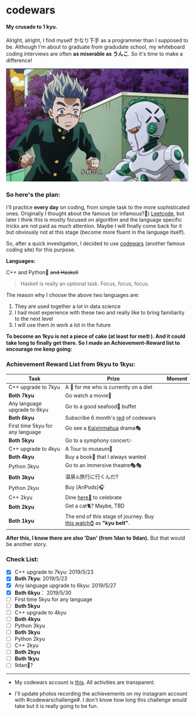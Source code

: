 # codewars
#### My crusade to 1 kyu. 

Alright, alright, I find myself かなり下手 as a programmer than I supposed to be. Although I'm about to graduate from gradudate school, my whiteboard coding interviews are often **as miserable as うんこ**. So it's time to make a difference! 

<img src="assets/act3.png" width="500">

### So here's the plan:

I'll practice **every day** on coding, from simple task to the more sophisticated ones. Originally I thought about the famous (or infamous?🙉) [Leetcode](https://leetcode.com/), but later I think this is mostly focused on algorithm and the language specific tricks are not paid as much attention. Maybe I will finally come back for it but obviously not at this stage (become more fluent in the language itself).

So, after a quick investigation, I decided to use [codewars](https://www.codewars.com/) (another famous coding site) for this purpose.

**Languages:**

C++ and Python🐍 ~~and Haskell~~

> Haskell is really an optional task. Focus, focus, focus.

The reason why I choose the above two languages are:

1. They are used together a lot in data science
2. I had most experience with these two and really like to bring familiarity to the next level
3. I will use them in work a lot in the future

**To become an 1kyu is not a piece of cake (at least for me🙄 ). And it could take long to finally get there. So I made an Achievement-Reward list to encourage me keep going:**

### Achievement Reward List from 9kyu to 1kyu:

| Task                             | Prize                                                        | Moment |
| -------------------------------- | ------------------------------------------------------------ | ------ |
| C++ upgrade to 7kyu              | A 🍔 for me who is currently on a diet                        |        |
| **Both 7kyu**                    | Go watch a movie🍿                                            |        |
| Any language upgrade to 6kyu     | Go to a good seafood🦀 buffet                                 |        |
| **Both 6kyu**                    | Subscribe 6 month's [red](https://www.codewars.com/subscribe) of codewars |        |
| First time 5kyu for any language | Go see a [Kaixinmahua](http://www.kaixinmahua.com.cn/) drama🎭 |        |
| **Both 5kyu**                    | Go to a symphony concert🎶                                    |        |
| C++ upgrade to 4kyu              | A Tour to museum🎨                                            |        |
| **Both 4kyu**                    | Buy a book📘 that I always wanted                             |        |
| Python 3kyu                      | Go to an immersive theatre🎭🎭                                 |        |
| **Both 3kyu**                    | 温泉♨️旅行に行くんだ‼                                         |        |
| Python 2kyu                      | Buy [AriPods]🎧                                               |        |
| C++ 2kyu                         | Dine [here🥩](http://www.wangsteak.com.cn/) to celebrate      |        |
| **Both 2kyu**                    | Get a cat🐈? Maybe, TBD                                       |        |
| **Both 1kyu**                    | The end of this stage of journey. Buy [this watch⌚](https://www.citizen.com.hk/html/en/products/eco-drive/super-titanium/ca4241-55a.html) as **"kyu belt"**. |        |

**After this, I know there are also 'Dan' (from 1dan to 9dan).** But that would be another story. 



### Check List:
- [x] C++ upgrade to 7kyu:  2019/5/23
- [x] **Both 7kyu**:  2019/5/23
- [x] Any language upgrade to 6kyu: 2019/5/27
- [x] **Both 6kyu**： 2019/5/30
- [ ] First time 5kyu for any language
- [ ] **Both 5kyu**
- [ ] C++ upgrade to 4kyu
- [ ] **Both 4kyu**
- [ ] Python 3kyu
- [ ] **Both 3kyu**
- [ ] Python 2kyu
- [ ] C++ 2kyu
- [ ] **Both 2kyu**
- [ ] **Both 1kyu**
- [ ] 9dan🤪?

---
+ My codewars account is [this](https://www.codewars.com/users/spencerpomme). All activities are transparent.

+ I'll update photos recording the achievements on my instagram account with #codewarschallenge#. I don't know how long this challenge would take but it is really going to be fun.
